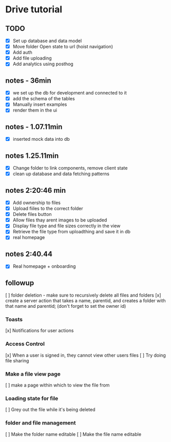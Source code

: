 # Drive tutorial

## TODO

- [x] Set up database and data model
- [x] Move folder Open state to url (hoist navigation)
- [x] Add auth
- [x] Add file uploading
- [x] Add analytics using posthog

## notes - 36min

- [x] we set up the db for development and connected to it
- [x] add the schema of the tables
- [x] Manually insert examples
- [x]  render them in the ui

## notes - 1.07.11min

- [x] inserted mock data into db

## notes 1.25.11min

- [x] Change folder to link components, remove client state
- [x] clean up database and data fetching patterns

## notes 2:20:46 min

- [x] Add ownership to files
- [x]  Upload fiiles to the correct folder
- [x]  Delete files button
- [x] Allow files thay arent images to be uploaded
- [x] Display file type and file sizes correctly in the view
- [x] Retrieve the file type from uploadthing and save it in db
- [x] real homepage

## notes 2:40.44

- [x] Real homepage + onboarding

## followup

[ ] folder deletion - make sure to recursively delete all files and folders
[x] create a server action that takes a name, parentid, and creates a folder with that name and parentid; (don't forget to set the owner id)

### Toasts

[x] Notifications for user actions

### Access Control

[x] When a user is signed in, they cannot view other users files
[ ] Try doing file sharing

### Make a file view page

[ ] make a page within which to view the file from

### Loading state for file

[ ] Grey out the file while it's being deleted

### folder and file management

[ ] Make the folder name editable
[ ] Make the file name editable
